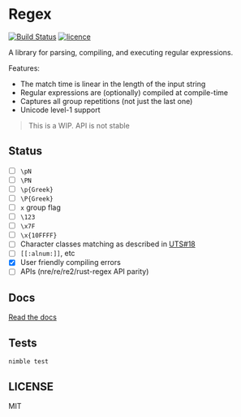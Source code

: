 # Regex

[![Build Status](https://img.shields.io/travis/nitely/nim-regex.svg?style=flat-square)](https://travis-ci.org/nitely/nim-regex)
[![licence](https://img.shields.io/github/license/nitely/nim-regex.svg?style=flat-square)](https://raw.githubusercontent.com/nitely/nim-regex/master/LICENSE)

A library for parsing, compiling, and executing regular expressions.

Features:

* The match time is linear in the length of the input string
* Regular expressions are (optionally) compiled at compile-time
* Captures all group repetitions (not just the last one)
* Unicode level-1 support

> This is a WIP. API is not stable

## Status

- [ ] `\pN`
- [ ] `\PN`
- [ ] `\p{Greek}`
- [ ] `\P{Greek}`
- [ ] `x` group flag
- [ ] `\123`
- [ ] `\x7F`
- [ ] `\x{10FFFF}`
- [ ] Character classes matching as described in
  [UTS#18](http://www.unicode.org/reports/tr18/#Compatibility_Properties)
- [ ] `[[:alnum:]]`, etc
- [x] User friendly compiling errors
- [ ] APIs (nre/re/re2/rust-regex API parity)

## Docs

[Read the docs](https://nitely.github.io/nim-regex/)

## Tests

```
nimble test
```

## LICENSE

MIT

